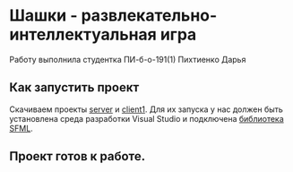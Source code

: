 # Шашки - развлекательно-интеллектуальная игра

Работу выполнила студентка ПИ-б-о-191(1) Пихтиенко Дарья

## Как запустить проект

Скачиваем проекты [server](https://github.com/DaraPiht/Checkers/tree/master/Server) и [client1](https://github.com/DaraPiht/Checkers/tree/master/client1). Для их запуска у нас должен быть установлена среда разработки Visual Studio и подключена [библиотека SFML](https://www.sfml-dev.org/download/sfml/2.5.1/).

## Проект готов к работе.  
    

